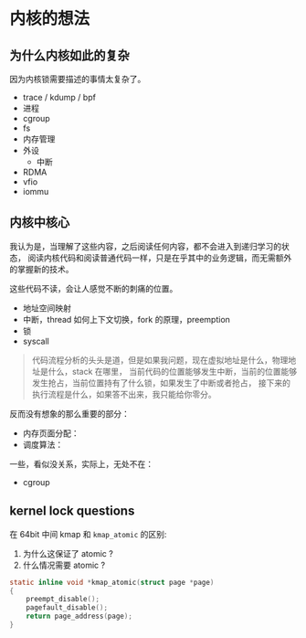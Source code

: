 # 内核的想法


## 为什么内核如此的复杂
因为内核锁需要描述的事情太复杂了。

- trace / kdump / bpf
- 进程
- cgroup
- fs
- 内存管理
- 外设
  - 中断
- RDMA
- vfio
- iommu

## 内核中核心

我认为是，当理解了这些内容，之后阅读任何内容，都不会进入到递归学习的状态，
阅读内核代码和阅读普通代码一样，只是在乎其中的业务逻辑，而无需额外的掌握新的技术。

这些代码不读，会让人感觉不断的刺痛的位置。

- 地址空间映射
- 中断，thread 如何上下文切换，fork 的原理，preemption
- 锁
- syscall

> 代码流程分析的头头是道，但是如果我问题，现在虚拟地址是什么，物理地址是什么，stack 在哪里，
当前代码的位置能够发生中断，当前的位置能够发生抢占，当前位置持有了什么锁，如果发生了中断或者抢占，
接下来的执行流程是什么，如果答不出来，我只能给你零分。

反而没有想象的那么重要的部分：
- 内存页面分配：
- 调度算法：

一些，看似没关系，实际上，无处不在：
- cgroup

## kernel lock questions
在 64bit 中间 kmap 和 `kmap_atomic` 的区别:

1. 为什么这保证了 atomic ?
2. 什么情况需要 atomic ?
```c
static inline void *kmap_atomic(struct page *page)
{
    preempt_disable();
    pagefault_disable();
    return page_address(page);
}
```
